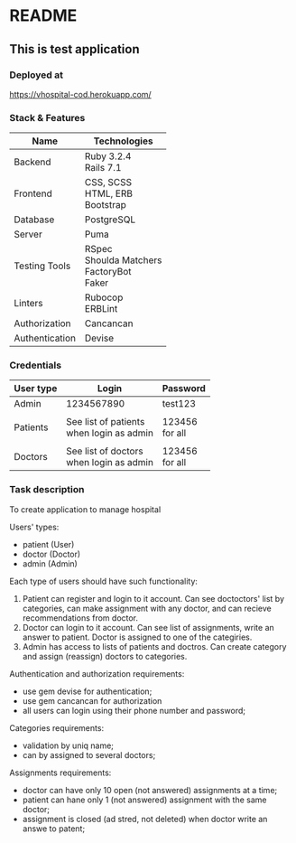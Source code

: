 # README

## This is test application

### Deployed at

https://vhospital-cod.herokuapp.com/

### Stack & Features

| Name             | Technologies                                                                                           |
|------------------|--------------------------------------------------------------------------------------------------------|
| Backend          | Ruby 3.2.4<br/>Rails 7.1                                                                               |
| Frontend         | CSS, SCSS<br/>HTML, ERB<br/>Bootstrap                                                                  |
| Database         | PostgreSQL                                                                                             |
| Server           | Puma                                                                                                   |
| Testing Tools    | RSpec<br/>Shoulda Matchers<br/>FactoryBot<br/>Faker                                                    |
| Linters          | Rubocop<br/>ERBLint                                                                         |
| Authorization    | Cancancan                                                                                              |
| Authentication   | Devise                                                                                                 |

### Credentials

| User type       | Login                                       | Password          |
|-----------------|---------------------------------------------|-------------------|
| Admin           | 1234567890                                  | test123           |
|                 |                                             |                   |
| Patients        | See list of patients<br/>when login as admin| 123456<br/>for all|
|                 |                                             |                   |
| Doctors         | See list of doctors<br/>when login as admin | 123456<br/>for all|


### Task description

To create application to manage hospital

Users' types:
- patient (User)
- doctor (Doctor)
- admin (Admin)

Each type of users should have such functionality:

1. Patient can register and login to it account. Can see doctoctors' list by categories,
can make assignment with any doctor, and can recieve recommendations from doctor.
2. Doctor can login to it account. Can see list of assignments, write an answer to patient.
Doctor is assigned to one of the categiries.
3. Admin has access to lists of patients and doctros. Can create category and assign (reassign) doctors to categories.

Authentication and authorization requirements:
- use gem devise for authentication;
- use gem cancancan for authorization
- all users can login using their phone number and password;


Categories requirements:
- validation by uniq name;
- can by assigned to several doctors;

Assignments requirements:
- doctor can have only 10 open (not answered) assignments at a time;
- patient can hane only 1 (not answered) assignment with the same doctor;
- assignment is closed (ad stred, not deleted) when doctor write an answe to patent;

